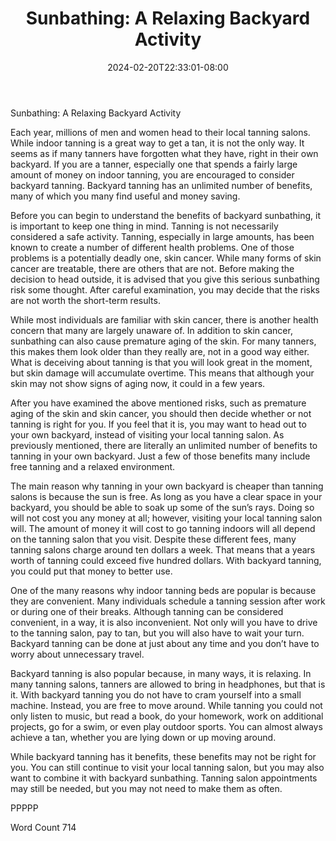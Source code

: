 ﻿---
title: "Sunbathing:  A Relaxing Backyard Activity"
date: 2024-02-20T22:33:01-08:00
description: "Backyard Activities Tips for Web Success"
featured_image: "/images/Backyard Activities.jpg"
tags: ["Backyard Activities"]
---

Sunbathing:  A Relaxing Backyard Activity

Each year, millions of men and women head to their local tanning salons. While indoor tanning is a great way to get a tan, it is not the only way. It seems as if many tanners have forgotten what they have, right in their own backyard. If you are a tanner, especially one that spends a fairly large amount of money on indoor tanning, you are encouraged to consider backyard tanning.  Backyard tanning has an unlimited number of benefits, many of which you many find useful and money saving.

Before you can begin to understand the benefits of backyard sunbathing, it is important to keep one thing in mind. Tanning is not necessarily considered a safe activity.  Tanning, especially in large amounts, has been known to create a number of different health problems.  One of those problems is a potentially deadly one, skin cancer. While many forms of skin cancer are treatable, there are others that are not. Before making the decision to head outside, it is advised that you give this serious sunbathing risk some thought. After careful examination, you may decide that the risks are not worth the short-term results.

While most individuals are familiar with skin cancer, there is another health concern that many are largely unaware of. In addition to skin cancer, sunbathing can also cause premature aging of the skin. For many tanners, this makes them look older than they really are, not in a good way either. What is deceiving about tanning is that you will look great in the moment, but skin damage will accumulate overtime. This means that although your skin may not show signs of aging now, it could in a few years.

After you have examined the above mentioned risks, such as premature aging of the skin and skin cancer, you should then decide whether or not tanning is right for you.  If you feel that it is, you may want to head out to your own backyard, instead of visiting your local tanning salon. As previously mentioned, there are literally an unlimited number of benefits to tanning in your own backyard.  Just a few of those benefits many include free tanning and a relaxed environment.  

The main reason why tanning in your own backyard is cheaper than tanning salons is because the sun is free. As long as you have a clear space in your backyard, you should be able to soak up some of the sun’s rays.  Doing so will not cost you any money at all; however, visiting your local tanning salon will. The amount of money it will cost to go tanning indoors will all depend on the tanning salon that you visit. Despite these different fees, many tanning salons charge around ten dollars a week. That means that a years worth of tanning could exceed five hundred dollars. With backyard tanning, you could put that money to better use.

One of the many reasons why indoor tanning beds are popular is because they are convenient.  Many individuals schedule a tanning session after work or during one of their breaks.  Although tanning can be considered convenient, in a way, it is also inconvenient. Not only will you have to drive to the tanning salon, pay to tan, but you will also have to wait your turn. Backyard tanning can be done at just about any time and you don’t have to worry about unnecessary travel.

Backyard tanning is also popular because, in many ways, it is relaxing. In many tanning salons, tanners are allowed to bring in headphones, but that is it.  With backyard tanning you do not have to cram yourself into a small machine. Instead, you are free to move around. While tanning you could not only listen to music, but read a book, do your homework, work on additional projects, go for a swim, or even play outdoor sports.  You can almost always achieve a tan, whether you are lying down or up moving around.

While backyard tanning has it benefits, these benefits may not be right for you.  You can still continue to visit your local tanning salon, but you may also want to combine it with backyard sunbathing. Tanning salon appointments may still be needed, but you may not need to make them as often.

PPPPP

Word Count 714

